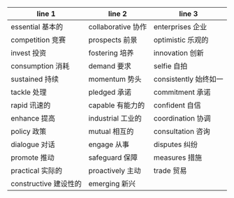 | line 1                | line 2             | line 3                |
| --------------------- | ------------------ | --------------------- |
| essential 基本的      | collaborative 协作 | enterprises 企业      |
| competition 竞赛      | prospects 前景     | optimistic 乐观的     |
| invest 投资           | fostering 培养     | innovation 创新       |
| consumption 消耗      | demand 要求        | selfie 自拍           |
| sustained 持续        | momentum 势头      | consistently 始终如一 |
| tackle 处理           | pledged 承诺       | commitment 承诺       |
| rapid 讯速的          | capable 有能力的   | confident 自信        |
| enhance 提高          | industrial 工业的  | coordination 协调     |
| policy 政策           | mutual 相互的      | consultation 咨询     |
| dialogue 对话         | engage 从事        | disputes 纠纷         |
| promote 推动          | safeguard 保障     | measures 措施         |
| practical 实际的      | proactively 主动   | trade 贸易            |
| constructive 建设性的 | emerging 新兴      |                       |

